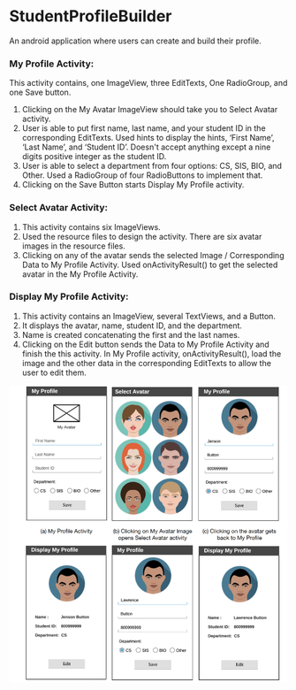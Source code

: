 # StudentProfileBuilder

An android application where users can create and build their profile.

### My Profile Activity: 
This activity contains, one ImageView, three
EditTexts, One RadioGroup, and one Save button. 
1. Clicking on the My Avatar ImageView should take you to Select Avatar activity. 
2. User is  able to put first name, last name, and your student ID in the
corresponding EditTexts. Used hints to display the hints, ‘First Name’, ‘Last Name’,
and ‘Student ID’. Doesn't accept anything except a nine digits positive integer as the
student ID.
3. User is  able to select a department from four options: CS, SIS, BIO, and
Other. Used a RadioGroup of four RadioButtons to implement that.
4. Clicking on the Save Button starts Display My Profile activity. 


### Select Avatar Activity:
1. This activity contains six ImageViews.
2. Used the resource files to design the activity. There are six avatar images in the
resource files.
3. Clicking on any of the avatar sends the selected Image / Corresponding Data
to My Profile Activity. Used onActivityResult() to get the selected avatar in the My
Profile Activity.

### Display My Profile Activity:
1. This activity contains an ImageView, several TextViews, and a Button.
2. It displays the avatar, name, student ID, and the department.
3. Name is created concatenating the first and the last names.
4. Clicking on the Edit button sends the Data to My Profile Activity and finish the
this activity. In My Profile activity, onActivityResult(), load the image and the other
data in the corresponding EditTexts to allow the user to edit them.

<img src="profile.png"/>

